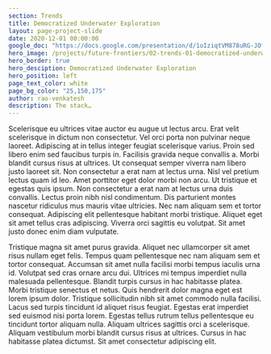 ```yaml
---
section: Trends
title: Democratized Underwater Exploration
layout: page-project-slide
date: 2020-12-01 00:00:00
google_doc: "https://docs.google.com/presentation/d/1oIziqtVM878uRG-JOfrQNvGFsQWKP_S_W8cLkhQlXvA/edit#slide=id.g8f42444074_0_31"
hero_image: /projects/future-frontiers/02-trends-01-democratized-underwater-exploration-04.jpg
hero_border: true
hero_desciption: Democratized Underwater Exploration
hero_position: left
page_text_color: white
page_bg_color: "25,150,175"
author: rao-venkatesh
description: The stack…
---
```

Scelerisque eu ultrices vitae auctor eu augue ut lectus arcu. Erat velit scelerisque in dictum non consectetur. Vel orci porta non pulvinar neque laoreet. Adipiscing at in tellus integer feugiat scelerisque varius. Proin sed libero enim sed faucibus turpis in. Facilisis gravida neque convallis a. Morbi blandit cursus risus at ultrices. Ut consequat semper viverra nam libero justo laoreet sit. Non consectetur a erat nam at lectus urna. Nisl vel pretium lectus quam id leo. Amet porttitor eget dolor morbi non arcu. Ut tristique et egestas quis ipsum. Non consectetur a erat nam at lectus urna duis convallis. Lectus proin nibh nisl condimentum. Dis parturient montes nascetur ridiculus mus mauris vitae ultricies. Nec nam aliquam sem et tortor consequat. Adipiscing elit pellentesque habitant morbi tristique. Aliquet eget sit amet tellus cras adipiscing. Viverra orci sagittis eu volutpat. Sit amet justo donec enim diam vulputate.

Tristique magna sit amet purus gravida. Aliquet nec ullamcorper sit amet risus nullam eget felis. Tempus quam pellentesque nec nam aliquam sem et tortor consequat. Accumsan sit amet nulla facilisi morbi tempus iaculis urna id. Volutpat sed cras ornare arcu dui. Ultrices mi tempus imperdiet nulla malesuada pellentesque. Blandit turpis cursus in hac habitasse platea. Morbi tristique senectus et netus. Quis hendrerit dolor magna eget est lorem ipsum dolor. Tristique sollicitudin nibh sit amet commodo nulla facilisi. Lacus sed turpis tincidunt id aliquet risus feugiat. Egestas erat imperdiet sed euismod nisi porta lorem. Egestas tellus rutrum tellus pellentesque eu tincidunt tortor aliquam nulla. Aliquam ultrices sagittis orci a scelerisque. Aliquam vestibulum morbi blandit cursus risus at ultrices. Cursus in hac habitasse platea dictumst. Sit amet consectetur adipiscing elit.
